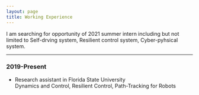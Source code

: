 ```yaml
---
layout: page
title: Working Experience
---
```


I am searching for opportunity of 2021 summer intern including but not limited to Self-drving system, Resilient control system, Cyber-pyhsical system. 

---
### 2019-Present
* Research assistant in Florida State University <br>
Dynamics and Control, Resilient Control, Path-Tracking for Robots


